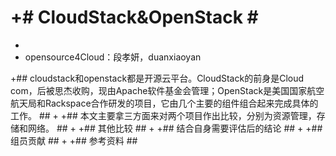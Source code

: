 +# CloudStack&OpenStack #
====


+
+  opensource4Cloud：段孝妍，duanxiaoyan

+## cloudstack和openstack都是开源云平台。CloudStack的前身是Cloud com，后被思杰收购，现由Apache软件基金会管理；OpenStack是美国国家航空航天局和Rackspace合作研发的项目，它由几个主要的组件组合起来完成具体的工作。 ##
+
+## 本文主要拿三方面来对两个项目作出比较，分别为资源管理，存储和网络。 ##
+
+## 其他比较 ##
+
+## 结合自身需要评估后的结论 ##
+
+## 组员贡献 ##
+
+## 参考资料 ##
